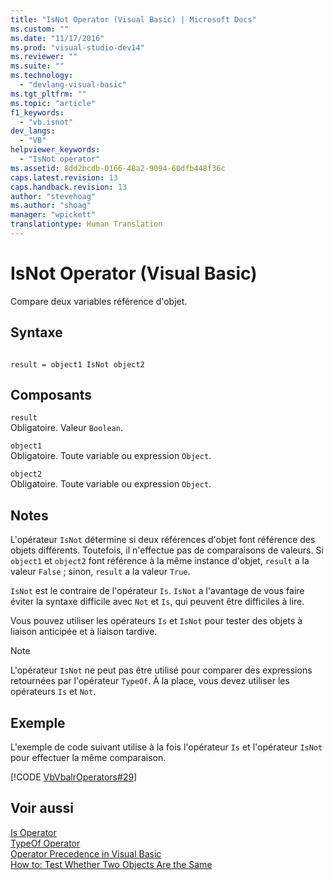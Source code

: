 ```yaml
---
title: "IsNot Operator (Visual Basic) | Microsoft Docs"
ms.custom: ""
ms.date: "11/17/2016"
ms.prod: "visual-studio-dev14"
ms.reviewer: ""
ms.suite: ""
ms.technology: 
  - "devlang-visual-basic"
ms.tgt_pltfrm: ""
ms.topic: "article"
f1_keywords: 
  - "vb.isnot"
dev_langs: 
  - "VB"
helpviewer_keywords: 
  - "IsNot operator"
ms.assetid: 8dd2bcdb-0166-48a2-9094-60dfb448f36c
caps.latest.revision: 13
caps.handback.revision: 13
author: "stevehoag"
ms.author: "shoag"
manager: "wpickett"
translationtype: Human Translation
---
```

# IsNot Operator (Visual Basic)
Compare deux variables référence d'objet.  
  
## Syntaxe  
  
```  
  
result = object1 IsNot object2  
```  
  
## Composants  
 `result`  
 Obligatoire.  Valeur `Boolean`.  
  
 `object1`  
 Obligatoire.  Toute variable ou expression `Object`.  
  
 `object2`  
 Obligatoire.  Toute variable ou expression `Object`.  
  
## Notes  
 L'opérateur `IsNot` détermine si deux références d'objet font référence des objets différents.  Toutefois, il n'effectue pas de comparaisons de valeurs.  Si `object1` et `object2` font référence à la même instance d'objet, `result` a la valeur `False` ; sinon, `result` a la valeur `True`.  
  
 `IsNot` est le contraire de l'opérateur `Is`.  `IsNot` a l'avantage de vous faire éviter la syntaxe difficile avec `Not` et `Is`, qui peuvent être difficiles à lire.  
  
 Vous pouvez utiliser les opérateurs `Is` et `IsNot` pour tester des objets à liaison anticipée et à liaison tardive.  
  
> [!NOTE]
>  L'opérateur `IsNot` ne peut pas être utilisé pour comparer des expressions retournées par l'opérateur `TypeOf`.  À la place, vous devez utiliser les opérateurs `Is` et `Not`.  
  
## Exemple  
 L'exemple de code suivant utilise à la fois l'opérateur `Is` et l'opérateur `IsNot` pour effectuer la même comparaison.  
  
 [!CODE [VbVbalrOperators#29](../CodeSnippet/VS_Snippets_VBCSharp/VbVbalrOperators#29)]  
  
## Voir aussi  
 [Is Operator](../../../visual-basic/language-reference/operators/is-operator.md)   
 [TypeOf Operator](../../../visual-basic/language-reference/operators/typeof-operator.md)   
 [Operator Precedence in Visual Basic](../../../visual-basic/language-reference/operators/operator-precedence.md)   
 [How to: Test Whether Two Objects Are the Same](../../../visual-basic/programming-guide/language-features/operators-and-expressions/how-to-test-whether-two-objects-are-the-same.md)